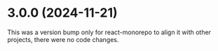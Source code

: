 # 3.0.0 (2024-11-21)

This was a version bump only for react-monorepo to align it with other projects, there were no code changes.